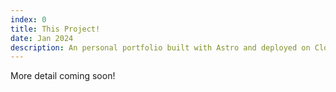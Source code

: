 ```yaml
---
index: 0
title: This Project!
date: Jan 2024
description: An personal portfolio built with Astro and deployed on Cloudflare Pages 
---
```


More detail coming soon!